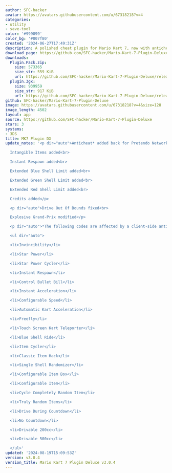 ```yaml
---
author: SFC-hacker
avatar: https://avatars.githubusercontent.com/u/67318218?v=4
categories:
- utility
- save-tool
color: '#999899'
color_bg: '#807f80'
created: '2024-06-27T17:49:31Z'
description: A polished cheat plugin for Mario Kart 7, now with anticheat!
download_page: https://github.com/SFC-hacker/Mario-Kart-7-Plugin-Deluxe/releases
downloads:
  Plugin.Pack.zip:
    size: 573365
    size_str: 559 KiB
    url: https://github.com/SFC-hacker/Mario-Kart-7-Plugin-Deluxe/releases/download/v3.0.4/Plugin.Pack.zip
  plugin.3gx:
    size: 939959
    size_str: 917 KiB
    url: https://github.com/SFC-hacker/Mario-Kart-7-Plugin-Deluxe/releases/download/v3.0.4/plugin.3gx
github: SFC-hacker/Mario-Kart-7-Plugin-Deluxe
image: https://avatars.githubusercontent.com/u/67318218?v=4&size=128
image_length: 4502
layout: app
source: https://github.com/SFC-hacker/Mario-Kart-7-Plugin-Deluxe
stars: 3
systems:
- 3DS
title: MK7 Plugin DX
update_notes: '<p dir="auto">Anticheat* added back for Pretendo Network<br>

  Intangible Items added<br>

  Instant Respawn added<br>

  Extended Blue Shell Limit added<br>

  Extended Green Shell Limit added<br>

  Extended Red Shell Limit added<br>

  Credits added</p>

  <p dir="auto">Drive Out Of Bounds fixed<br>

  Explosive Grand-Prix modified</p>

  <p dir="auto">*The following codes are affected by a client-side anticheat:</p>

  <ul dir="auto">

  <li>Invincibility</li>

  <li>Star Power</li>

  <li>Star Power Cycler</li>

  <li>Instant Respawn</li>

  <li>Control Bullet Bill</li>

  <li>Instant Acceleration</li>

  <li>Configurable Speed</li>

  <li>Automatic Kart Acceleration</li>

  <li>Freefly</li>

  <li>Touch Screen Kart Teleporter</li>

  <li>Blue Shell Ride</li>

  <li>Item Cycler</li>

  <li>Classic Item Hack</li>

  <li>Single Shell Randomizer</li>

  <li>Configurable Item Box</li>

  <li>Configurable Item</li>

  <li>Cycle Completely Random Item</li>

  <li>Truly Random Items</li>

  <li>Drive During Countdown</li>

  <li>No Countdown</li>

  <li>Drivable 200cc</li>

  <li>Drivable 500cc</li>

  </ul>'
updated: '2024-08-19T15:09:53Z'
version: v3.0.4
version_title: Mario Kart 7 Plugin Deluxe v3.0.4
---
```

